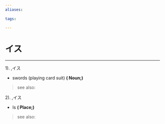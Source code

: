 ```yaml
---
aliases:
    
tags:
    
---
```


# イス
---
1).
,イス

- swords (playing card suit)
**( Noun;)**
> see also: 
            
2).
,イス

- Is
**( Place;)**
> see also: 
            